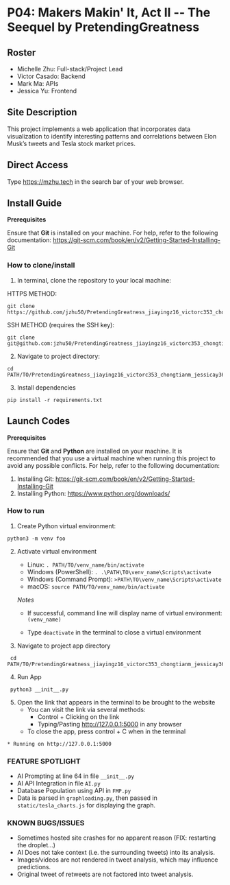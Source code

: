 # P04: Makers Makin' It, Act II -- The Seequel by PretendingGreatness

## Roster
- Michelle Zhu: Full-stack/Project Lead
- Victor Casado: Backend
- Mark Ma: APIs
- Jessica Yu: Frontend

## Site Description
This project implements a web application that incorporates data visualization to identify interesting patterns and correlations between Elon Musk’s tweets and Tesla stock market prices.

## Direct Access
Type https://mzhu.tech in the search bar of your web browser.

## Install Guide

**Prerequisites**

Ensure that **Git** is installed on your machine. For help, refer to the following documentation: https://git-scm.com/book/en/v2/Getting-Started-Installing-Git

### How to clone/install
1. In terminal, clone the repository to your local machine:

HTTPS METHOD:

```
git clone https://github.com/jzhu50/PretendingGreatness_jiayingz16_victorc353_chongtianm_jessicay3632.git      
```

SSH METHOD (requires the SSH key):

```
git clone git@github.com:jzhu50/PretendingGreatness_jiayingz16_victorc353_chongtianm_jessicay3632.git
```
2. Navigate to project directory:

```
cd PATH/TO/PretendingGreatness_jiayingz16_victorc353_chongtianm_jessicay3632
```
3. Install dependencies

```
pip install -r requirements.txt
```

## Launch Codes

**Prerequisites**

Ensure that **Git** and **Python** are installed on your machine. It is recommended that you use a virtual machine when running this project to avoid any possible conflicts. For help, refer to the following documentation:
   1. Installing Git: https://git-scm.com/book/en/v2/Getting-Started-Installing-Git
   2. Installing Python: https://www.python.org/downloads/

### How to run

1. Create Python virtual environment:

```
python3 -m venv foo
```

2. Activate virtual environment

   - Linux: `. PATH/TO/venv_name/bin/activate`
   - Windows (PowerShell): `. .\PATH\TO\venv_name\Scripts\activate`
   - Windows (Command Prompt): `>PATH\TO\venv_name\Scripts\activate`
   - macOS: `source PATH/TO/venv_name/bin/activate`

   *Notes*

   - If successful, command line will display name of virtual environment: `(venv_name) `

   - Type `deactivate` in the terminal to close a virtual environment

3. Navigate to project app directory

```
 cd PATH/TO/PretendingGreatness_jiayingz16_victorc353_chongtianm_jessicay3632/app/
```

4. Run App

```
 python3 __init__.py
```
5. Open the link that appears in the terminal to be brought to the website
    - You can visit the link via several methods:
        - Control + Clicking on the link
        - Typing/Pasting http://127.0.0.1:5000 in any browser
    - To close the app, press control + C when in the terminal

```    
* Running on http://127.0.0.1:5000
```

### FEATURE SPOTLIGHT
* AI Prompting at line 64 in file `__init__.py`
* AI API Integration in file `AI.py`
* Database Population using API in `FMP.py`
* Data is parsed in `graphloading.py`, then passed in `static/tesla_charts.js` for displaying the graph.

### KNOWN BUGS/ISSUES
* Sometimes hosted site crashes for no apparent reason (FIX: restarting the droplet...)
* AI Does not take context (i.e. the surrounding tweets) into its analysis.
* Images/videos are not rendered in tweet analysis, which may influence predictions.
* Original tweet of retweets are not factored into tweet analysis.
